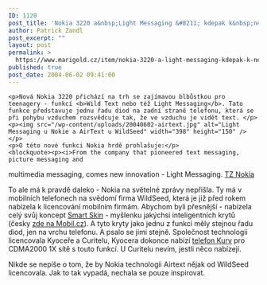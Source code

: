 ```yaml
---
ID: 1120
post_title: 'Nokia 3220 a&nbsp;Light Messaging &#8211; kdepak k&nbsp;němu Nokia přišla?'
author: Patrick Zandl
post_excerpt: ""
layout: post
permalink: >
  https://www.marigold.cz/item/nokia-3220-a-light-messaging-kdepak-k-nemu-nokia-prisla
published: true
post_date: 2004-06-02 09:41:00
---
```

	<p>Nová Nokia 3220 přichází na trh se zajímavou blbůstkou pro teenagery - funkcí <b>Wild Text nebo též Light Messaging</b>. Tato funkce představuje jednu řadu diod na zadní straně telefonu, která se při pohybu vzduchem rozsvědcuje tak, že ve vzduchu je vidět text. </p>
	<p><img src="/wp-content/uploads/20040602-airtext.jpg" alt="Light Messaging u Nokie a AirText u WildSeed" width="398" height="150" /></p>
	<p>O této nové funkci Nokia hrdě prohlašuje:</p>
	<blockquote><p><i>From the company that pioneered text messaging, picture messaging and
multimedia messaging, comes new innovation - Light Messaging. <a href="http://press.nokia.com/PR/200405/947495_5.html">TZ Nokia</a></i></p></blockquote>
	<p>To ale má k pravdě daleko - Nokia na světelné zprávy nepřišla. Ty má v mobilních telefonech na svědomí firma WildSeed, která je již před rokem nabízela k licencování mobilním firmám. Abychom byli přesnější - nabízela celý svůj koncept <a href="http://www.wildseed.com/software/smartscreens.htm">Smart Skin</a> - myšlenku jakýchsi inteligentních krytů (česky <a href="http://mobil.idnes.cz/mobilni_komunikace/mobilni_telefony/prislusenstvi/gitwit011012.html">zde na Mobil.cz</a>). A tyto kryty jako jednu z funkcí měly stejnou řadu diod, jen na vrchu telefonu. A psalo se jimi stejně. Společnost technologii licencovala Kyoceře a Curitelu, Kyocera dokonce nabízí <a href="http://www.kyocera-wireless.com/showroom/showcase/details_kurv.htm">telefon Kurv</a> pro CDMA2000 1X sítě s touto funkcí. U Curitelu nevím, jestli něco nabízejí. </p>
	<p>Nikde se nepíše o tom, že by Nokia technologii Airtext nějak od WildSeed licencovala. Jak to tak vypadá, nechala se pouze inspirovat.
</p>